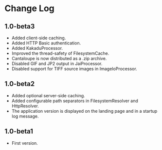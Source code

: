 # Change Log

## 1.0-beta3

* Added client-side caching.
* Added HTTP Basic authentication.
* Added KakaduProcessor.
* Improved the thread-safety of FilesystemCache.
* Cantaloupe is now distributed as a .zip archive.
* Disabled GIF and JP2 output in JaiProcessor.
* Disabled support for TIFF source images in ImageIoProcessor.

## 1.0-beta2

* Added optional server-side caching.
* Added configurable path separators in FilesystemResolver and HttpResolver.
* The application version is displayed on the landing page and in a startup log
  message.

## 1.0-beta1

* First version.

